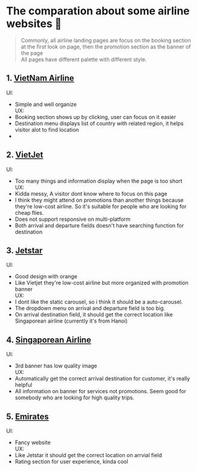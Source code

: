 # The comparation about some airline websites :rocket:
> Commonly, all airline landing pages are focus on the booking section at the first look on page, then the promotion section as the banner of the page\
> All pages have different palette with different style.

## 1. [VietNam Airline](https://www.vietnamairlines.com/)
UI:
- Simple and well organize\
UX:
- Booking section shows up by clicking, user can focus on it easier
- Destination menu displays list of country with related region, it helps visitor alot to find location
- 
## 2. [VietJet](https://www.vietjetair.com/Sites/Web/vi-VN/Home)
UI:
- Too many things and information display when the page is too short\
UX: 
- Kidda messy, A visitor dont know where to focus on this page
- I think they might attend on promotions than another things because they're low-cost airline. So it's suitable for people who are looking for cheap flies.
- Does not support responsive on multi-platform
- Both arrival and departure fields doesn't have searching function for destination
## 3. [Jetstar](https://www.jetstar.com/vn/en/home)
UI:
- Good design with orange
- Like Vietjet they're low-cost airline but more organized with promotion banner\
UX:
- I dont like the static carousel, so i think it should be a auto-carousel.
- The dropdown menu on arrival and departure field is too big.
- On arrival destination field, it should get the correct location like Singaporean airline (currently it's from Hanoi)
## 4. [Singaporean Airline](http://www.singaporeair.com/en_UK/vn/home)
UI:
- 3rd banner has low quality image\
UX:
- Automatically get the correct arrival destination for customer, it's really helpful
- All information on banner for services not promotions. Seem good for somebody who are looking for high quality trips.
## 5. [Emirates](https://www.emirates.com/vn/english/)
UI:
- Fancy website\
UX:
- Like Jetstar it should get the correct location on arrvial field
- Rating section for user experience, kinda cool
